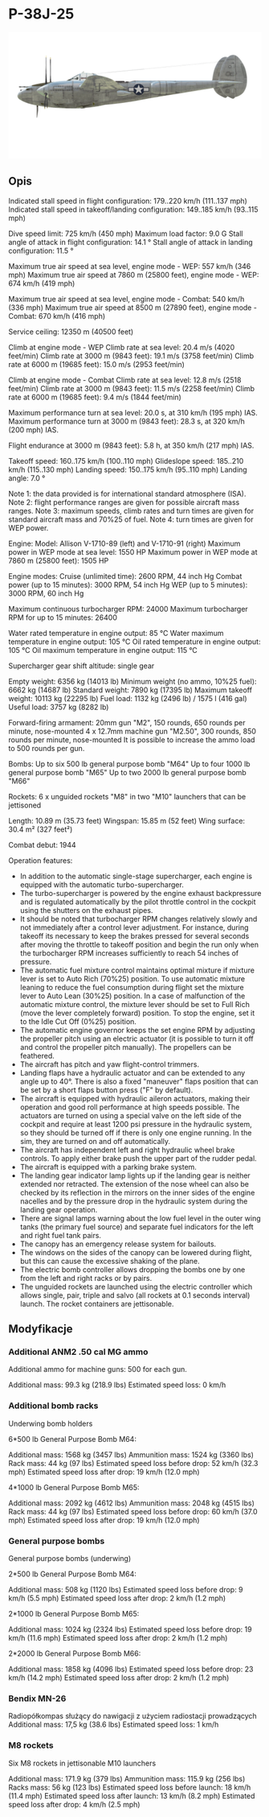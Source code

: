 # P-38J-25

![p38j25](../images/p38j25.png)

## Opis

Indicated stall speed in flight configuration: 179..220 km/h (111..137 mph)
Indicated stall speed in takeoff/landing configuration: 149..185 km/h (93..115 mph)

Dive speed limit: 725 km/h (450 mph)
Maximum load factor: 9.0 G
Stall angle of attack in flight configuration: 14.1 °
Stall angle of attack in landing configuration: 11.5 °

Maximum true air speed at sea level, engine mode - WEP: 557 km/h (346 mph)
Maximum true air speed at 7860 m (25800 feet), engine mode - WEP: 674 km/h (419 mph)

Maximum true air speed at sea level, engine mode - Combat: 540 km/h (336 mph)
Maximum true air speed at 8500 m (27890 feet), engine mode - Combat: 670 km/h (416 mph)

Service ceiling: 12350 m (40500 feet)

Climb at engine mode - WEP
Climb rate at sea level: 20.4 m/s (4020 feet/min)
Climb rate at 3000 m (9843 feet): 19.1 m/s (3758 feet/min)
Climb rate at 6000 m (19685 feet): 15.0 m/s (2953 feet/min)

Climb at engine mode - Combat
Climb rate at sea level: 12.8 m/s (2518 feet/min)
Climb rate at 3000 m (9843 feet): 11.5 m/s (2258 feet/min)
Climb rate at 6000 m (19685 feet): 9.4 m/s (1844 feet/min)

Maximum performance turn at sea level: 20.0 s, at 310 km/h (195 mph) IAS.
Maximum performance turn at 3000 m (9843 feet): 28.3 s, at 320 km/h (200 mph) IAS.

Flight endurance at 3000 m (9843 feet): 5.8 h, at 350 km/h (217 mph) IAS.

Takeoff speed: 160..175 km/h (100..110 mph)
Glideslope speed: 185..210 km/h (115..130 mph)
Landing speed: 150..175 km/h (95..110 mph)
Landing angle: 7.0 °

Note 1: the data provided is for international standard atmosphere (ISA).
Note 2: flight performance ranges are given for possible aircraft mass ranges.
Note 3: maximum speeds, climb rates and turn times are given for standard aircraft mass and 70%25 of fuel.
Note 4: turn times are given for WEP power.

Engine:
Model: Allison V-1710-89 (left) and V-1710-91 (right)
Maximum power in WEP mode at sea level: 1550 HP
Maximum power in WEP mode at 7860 m (25800 feet): 1505 HP

Engine modes:
Cruise (unlimited time): 2600 RPM, 44 inch Hg
Combat power (up to 15 minutes): 3000 RPM, 54 inch Hg
WEP (up to 5 minutes): 3000 RPM, 60 inch Hg

Maximum continuous turbocharger RPM: 24000
Maximum turbocharger RPM for up to 15 minutes: 26400

Water rated temperature in engine output: 85 °C
Water maximum temperature in engine output: 105 °C
Oil rated temperature in engine output: 105 °C
Oil maximum temperature in engine output: 115 °C

Supercharger gear shift altitude: single gear

Empty weight: 6356 kg (14013 lb)
Minimum weight (no ammo, 10%25 fuel): 6662 kg (14687 lb)
Standard weight: 7890 kg (17395 lb)
Maximum takeoff weight: 10113 kg (22295 lb)
Fuel load: 1132 kg (2496 lb) / 1575 l (416 gal)
Useful load: 3757 kg (8282 lb)

Forward-firing armament:
20mm gun "M2", 150 rounds, 650 rounds per minute, nose-mounted
4 x 12.7mm machine gun "M2.50", 300 rounds, 850 rounds per minute, nose-mounted
It is possible to increase the ammo load to 500 rounds per gun.

Bombs:
Up to six 500 lb general purpose bomb "M64"
Up to four 1000 lb general purpose bomb "M65"
Up to two 2000 lb general purpose bomb "M66"

Rockets:
6 x unguided rockets "M8" in two "M10" launchers that can be jettisoned

Length: 10.89 m (35.73 feet)
Wingspan: 15.85 m (52 feet)
Wing surface: 30.4 m² (327 feet²)

Combat debut: 1944

Operation features:
- In addition to the automatic single-stage supercharger, each engine is equipped with the automatic turbo-supercharger.
- The turbo-supercharger is powered by the engine exhaust backpressure and is regulated automatically by the pilot throttle control in the cockpit using the shutters on the exhaust pipes.
- It should be noted that turbocharger RPM changes relatively slowly and not immediately after a control lever adjustment. For instance, during takeoff its necessary to keep the brakes pressed for several seconds after moving the throttle to takeoff position and begin the run only when the turbocharger RPM increases sufficiently to reach 54 inches of pressure.
- The automatic fuel mixture control maintains optimal mixture if mixture lever is set to Auto Rich (70%25) position. To use automatic mixture leaning to reduce the fuel consumption during flight set the mixture lever to Auto Lean (30%25) position. In a case of malfunction of the automatic mixture control, the mixture lever should be set to Full Rich (move the lever completely forward) position. To stop the engine, set it to the Idle Cut Off (0%25) position.
- The automatic engine governor keeps the set engine RPM by adjusting the propeller pitch using an electric actuator (it is possible to turn it off and control the propeller pitch manually). The propellers can be feathered.
- The aircraft has pitch and yaw flight-control trimmers.
- Landing flaps have a hydraulic actuator and can be extended to any angle up to 40°. There is also a fixed "maneuver" flaps position that can be set by a short flaps button press ("F" by default).
- The aircraft is equipped with hydraulic aileron actuators, making their operation and good roll performance at high speeds possible. The actuators are turned on using a special valve on the left side of the cockpit and require at least 1200 psi pressure in the hydraulic system, so they should be turned off if there is only one engine running. In the sim, they are turned on and off automatically.
- The aircraft has independent left and right hydraulic wheel brake controls. To apply either brake push the upper part of the rudder pedal.
- The aircraft is equipped with a parking brake system.
- The landing gear indicator lamp lights up if the landing gear is neither extended nor retracted. The extension of the nose wheel can also be checked by its reflection in the mirrors on the inner sides of the engine nacelles and by the pressure drop in the hydraulic system during the landing gear operation.
- There are signal lamps warning about the low fuel level in the outer wing tanks (the primary fuel source) and separate fuel indicators for the left and right fuel tank pairs.
- The canopy has an emergency release system for bailouts.
- The windows on the sides of the canopy can be lowered during flight, but this can cause the excessive shaking of the plane.
- The electric bomb controller allows dropping the bombs one by one from the left and right racks or by pairs.
- The unguided rockets are launched using the electric controller which allows single, pair, triple and salvo (all rockets at 0.1 seconds interval) launch. The rocket containers are jettisonable.

## Modyfikacje


### Additional ANM2 .50 cal MG ammo

Additional ammo for machine guns: 500 for each gun.

Additional mass: 99.3 kg (218.9 lbs)
Estimated speed loss: 0 km/h﻿

### Additional bomb racks

Underwing bomb holders

6*500 lb General Purpose Bomb M64:

Additional mass: 1568 kg (3457 lbs)
Ammunition mass: 1524 kg (3360 lbs)
Rack mass: 44 kg (97 lbs)
Estimated speed loss before drop: 52 km/h (32.3 mph)
Estimated speed loss after drop: 19 km/h (12.0 mph) 

4*1000 lb General Purpose Bomb M65:

Additional mass: 2092 kg (4612 lbs)
Ammunition mass: 2048 kg (4515 lbs)
Rack mass: 44 kg (97 lbs)
Estimated speed loss before drop: 60 km/h (37.0 mph)
Estimated speed loss after drop: 19 km/h (12.0 mph) ﻿

### General purpose bombs

General purpose bombs (underwing)

2*500 lb General Purpose Bomb M64:

Additional mass: 508 kg (1120 lbs)
Estimated speed loss before drop: 9 km/h (5.5 mph)
Estimated speed loss after drop: 2 km/h (1.2 mph) 

2*1000 lb General Purpose Bomb M65:

Additional mass: 1024 kg (2324 lbs)
Estimated speed loss before drop: 19 km/h (11.6 mph)
Estimated speed loss after drop: 2 km/h (1.2 mph) 

2*2000 lb General Purpose Bomb M66:

Additional mass: 1858 kg (4096 lbs)
Estimated speed loss before drop: 23 km/h (14.2 mph)
Estimated speed loss after drop: 2 km/h (1.2 mph) 
﻿

### Bendix MN-26

Radiopółkompas służący do nawigacji z użyciem radiostacji prowadzących
Additional mass: 17,5 kg (38.6 lbs)
Estimated speed loss: 1 km/h﻿

### M8 rockets

Six M8 rockets in jettisonable M10 launchers

Additional mass: 171.9 kg (379 lbs)
Ammunition mass: 115.9 kg (256 lbs)
Racks mass: 56 kg (123 lbs)
Estimated speed loss before launch: 18 km/h (11.4 mph)
Estimated speed loss after launch: 13 km/h (8.2 mph)
Estimated speed loss after drop: 4 km/h (2.5 mph)